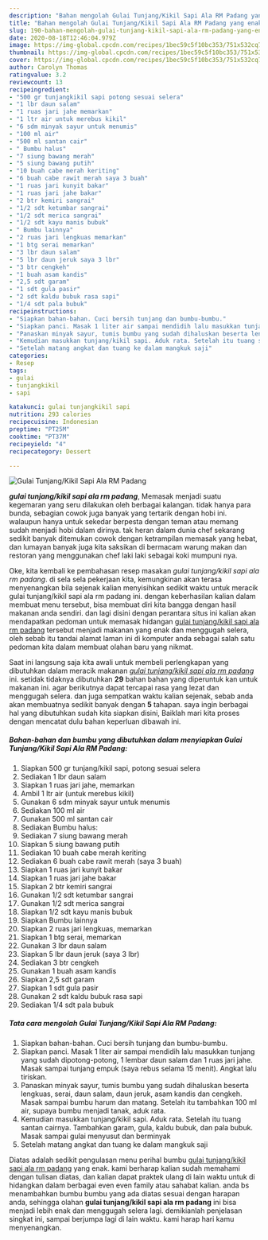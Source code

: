 ```yaml
---
description: "Bahan mengolah Gulai Tunjang/Kikil Sapi Ala RM Padang yang enak"
title: "Bahan mengolah Gulai Tunjang/Kikil Sapi Ala RM Padang yang enak"
slug: 190-bahan-mengolah-gulai-tunjang-kikil-sapi-ala-rm-padang-yang-enak
date: 2020-08-18T12:46:04.979Z
image: https://img-global.cpcdn.com/recipes/1bec59c5f10bc353/751x532cq70/gulai-tunjangkikil-sapi-ala-rm-padang-foto-resep-utama.jpg
thumbnail: https://img-global.cpcdn.com/recipes/1bec59c5f10bc353/751x532cq70/gulai-tunjangkikil-sapi-ala-rm-padang-foto-resep-utama.jpg
cover: https://img-global.cpcdn.com/recipes/1bec59c5f10bc353/751x532cq70/gulai-tunjangkikil-sapi-ala-rm-padang-foto-resep-utama.jpg
author: Carolyn Thomas
ratingvalue: 3.2
reviewcount: 13
recipeingredient:
- "500 gr tunjangkikil sapi potong sesuai selera"
- "1 lbr daun salam"
- "1 ruas jari jahe memarkan"
- "1 ltr air untuk merebus kikil"
- "6 sdm minyak sayur untuk menumis"
- "100 ml air"
- "500 ml santan cair"
- " Bumbu halus"
- "7 siung bawang merah"
- "5 siung bawang putih"
- "10 buah cabe merah keriting"
- "6 buah cabe rawit merah saya 3 buah"
- "1 ruas jari kunyit bakar"
- "1 ruas jari jahe bakar"
- "2 btr kemiri sangrai"
- "1/2 sdt ketumbar sangrai"
- "1/2 sdt merica sangrai"
- "1/2 sdt kayu manis bubuk"
- " Bumbu lainnya"
- "2 ruas jari lengkuas memarkan"
- "1 btg serai memarkan"
- "3 lbr daun salam"
- "5 lbr daun jeruk saya 3 lbr"
- "3 btr cengkeh"
- "1 buah asam kandis"
- "2,5 sdt garam"
- "1 sdt gula pasir"
- "2 sdt kaldu bubuk rasa sapi"
- "1/4 sdt pala bubuk"
recipeinstructions:
- "Siapkan bahan-bahan. Cuci bersih tunjang dan bumbu-bumbu."
- "Siapkan panci. Masak 1 liter air sampai mendidih lalu masukkan tunjang yang sudah dipotong-potong, 1 lembar daun salam dan 1 ruas jari jahe. Masak sampai tunjang empuk (saya rebus selama 15 menit). Angkat lalu tiriskan."
- "Panaskan minyak sayur, tumis bumbu yang sudah dihaluskan beserta lengkuas, serai, daun salam, daun jeruk, asam kandis dan cengkeh. Masak sampai bumbu harum dan matang. Setelah itu tambahkan 100 ml air, supaya bumbu menjadi tanak, aduk rata."
- "Kemudian masukkan tunjang/kikil sapi. Aduk rata. Setelah itu tuang santan cairnya. Tambahkan garam, gula, kaldu bubuk, dan pala bubuk. Masak sampai gulai menyusut dan berminyak"
- "Setelah matang angkat dan tuang ke dalam mangkuk saji"
categories:
- Resep
tags:
- gulai
- tunjangkikil
- sapi

katakunci: gulai tunjangkikil sapi 
nutrition: 293 calories
recipecuisine: Indonesian
preptime: "PT25M"
cooktime: "PT37M"
recipeyield: "4"
recipecategory: Dessert

---
```



![Gulai Tunjang/Kikil Sapi Ala RM Padang](https://img-global.cpcdn.com/recipes/1bec59c5f10bc353/751x532cq70/gulai-tunjangkikil-sapi-ala-rm-padang-foto-resep-utama.jpg)

<b><i>gulai tunjang/kikil sapi ala rm padang</i></b>, Memasak menjadi suatu kegemaran yang seru dilakukan oleh berbagai kalangan. tidak hanya para bunda, sebagian cowok juga banyak yang tertarik dengan hobi ini. walaupun hanya untuk sekedar berpesta dengan teman atau memang sudah menjadi hobi dalam dirinya. tak heran dalam dunia chef sekarang sedikit banyak ditemukan cowok dengan ketrampilan memasak yang hebat, dan lumayan banyak juga kita saksikan di bermacam warung makan dan restoran yang menggunakan chef laki laki sebagai koki mumpuni nya.



Oke, kita kembali ke pembahasan resep masakan <i>gulai tunjang/kikil sapi ala rm padang</i>. di sela sela pekerjaan kita, kemungkinan akan terasa menyenangkan bila sejenak kalian menyisihkan sedikit waktu untuk meracik gulai tunjang/kikil sapi ala rm padang ini. dengan keberhasilan kalian dalam membuat menu tersebut, bisa membuat diri kita bangga dengan hasil makanan anda sendiri. dan lagi disini dengan perantara situs ini kalian akan mendapatkan pedoman untuk memasak hidangan <u>gulai tunjang/kikil sapi ala rm padang</u> tersebut menjadi makanan yang enak dan menggugah selera, oleh sebab itu tandai alamat laman ini di komputer anda sebagai salah satu pedoman kita dalam membuat olahan baru yang nikmat.


Saat ini langsung saja kita awali untuk membeli perlengkapan yang dibutuhkan dalam meracik makanan <u><i>gulai tunjang/kikil sapi ala rm padang</i></u> ini. setidak tidaknya dibutuhkan <b>29</b> bahan bahan yang diperuntuk kan untuk makanan ini. agar berikutnya dapat tercapai rasa yang lezat dan menggugah selera. dan juga sempatkan waktu kalian sejenak, sebab anda akan membuatnya sedikit banyak dengan <b>5</b> tahapan. saya ingin berbagai hal yang dibutuhkan sudah kita siapkan disini, Baiklah mari kita proses dengan mencatat dulu bahan keperluan dibawah ini.

<!--inarticleads1-->

##### Bahan-bahan dan bumbu yang dibutuhkan dalam menyiapkan Gulai Tunjang/Kikil Sapi Ala RM Padang:

1. Siapkan 500 gr tunjang/kikil sapi, potong sesuai selera
1. Sediakan 1 lbr daun salam
1. Siapkan 1 ruas jari jahe, memarkan
1. Ambil 1 ltr air (untuk merebus kikil)
1. Gunakan 6 sdm minyak sayur untuk menumis
1. Sediakan 100 ml air
1. Gunakan 500 ml santan cair
1. Sediakan  Bumbu halus:
1. Sediakan 7 siung bawang merah
1. Siapkan 5 siung bawang putih
1. Sediakan 10 buah cabe merah keriting
1. Sediakan 6 buah cabe rawit merah (saya 3 buah)
1. Siapkan 1 ruas jari kunyit bakar
1. Siapkan 1 ruas jari jahe bakar
1. Siapkan 2 btr kemiri sangrai
1. Gunakan 1/2 sdt ketumbar sangrai
1. Gunakan 1/2 sdt merica sangrai
1. Siapkan 1/2 sdt kayu manis bubuk
1. Siapkan  Bumbu lainnya
1. Siapkan 2 ruas jari lengkuas, memarkan
1. Siapkan 1 btg serai, memarkan
1. Gunakan 3 lbr daun salam
1. Siapkan 5 lbr daun jeruk (saya 3 lbr)
1. Sediakan 3 btr cengkeh
1. Gunakan 1 buah asam kandis
1. Siapkan 2,5 sdt garam
1. Siapkan 1 sdt gula pasir
1. Gunakan 2 sdt kaldu bubuk rasa sapi
1. Sediakan 1/4 sdt pala bubuk




<!--inarticleads2-->

##### Tata cara mengolah Gulai Tunjang/Kikil Sapi Ala RM Padang:

1. Siapkan bahan-bahan. Cuci bersih tunjang dan bumbu-bumbu.
1. Siapkan panci. Masak 1 liter air sampai mendidih lalu masukkan tunjang yang sudah dipotong-potong, 1 lembar daun salam dan 1 ruas jari jahe. Masak sampai tunjang empuk (saya rebus selama 15 menit). Angkat lalu tiriskan.
1. Panaskan minyak sayur, tumis bumbu yang sudah dihaluskan beserta lengkuas, serai, daun salam, daun jeruk, asam kandis dan cengkeh. Masak sampai bumbu harum dan matang. Setelah itu tambahkan 100 ml air, supaya bumbu menjadi tanak, aduk rata.
1. Kemudian masukkan tunjang/kikil sapi. Aduk rata. Setelah itu tuang santan cairnya. Tambahkan garam, gula, kaldu bubuk, dan pala bubuk. Masak sampai gulai menyusut dan berminyak
1. Setelah matang angkat dan tuang ke dalam mangkuk saji




Diatas adalah sedikit pengulasan menu perihal bumbu <u>gulai tunjang/kikil sapi ala rm padang</u> yang enak. kami berharap kalian sudah memahami dengan tulisan diatas, dan kalian dapat praktek ulang di lain waktu untuk di hidangkan dalam berbagai even even family atau sahabat kalian. anda bs menambahkan bumbu bumbu yang ada diatas sesuai dengan harapan anda, sehingga olahan <b>gulai tunjang/kikil sapi ala rm padang</b> ini bisa menjadi lebih enak dan menggugah selera lagi. demikianlah penjelasan singkat ini, sampai berjumpa lagi di lain waktu. kami harap hari kamu menyenangkan.
